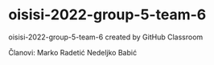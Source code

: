 # oisisi-2022-group-5-team-6
oisisi-2022-group-5-team-6 created by GitHub Classroom

Članovi:
Marko Radetić
Nedeljko Babić
